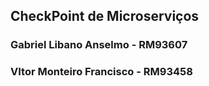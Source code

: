 ## CheckPoint de Microserviços
### Gabriel Libano Anselmo - RM93607
### VItor Monteiro Francisco - RM93458
